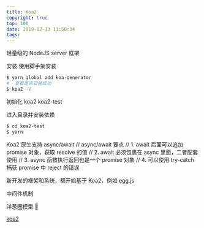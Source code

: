 ```yaml
---
title: Koa2
copyright: true
top: 100
date: 2019-12-13 11:50:34
tags:
---
```


 轻量级的 NodeJS server 框架

 安装
 使用脚手架安装

 ```bash
 $ yarn global add koa-generator
#  查看是否安装成功
$ koa2 -V
 ```

初始化
koa2 koa2-test

进入目录并安装依赖
```bash
$ cd koa2-test
$ yarn
```


Koa2 原生支持 async/await
// async/await 要点
// 1. await 后面可以追加 promise 对象，获取 resolve 的值
// 2. await 必须包裹在 async 里面，二者配套使用
// 3. async 函数执行返回也是一个 promise 对象
// 4. 可以使用 try-catch 捕获 promise 中 reject 的错误

新开发的框架和系统，都开始基于 Koa2，例如 egg.js

<!-- TODO -->
中间件机制

洋葱圈模型 🧅

[koa2](https://mp.weixin.qq.com/s?__biz=MzAxODE2MjM1MA==&mid=2651557535&idx=2&sn=6c51555c035718dad22f6d9ad48cb844&chksm=8025595eb752d048e39cebaeaa06cc1d95e2a56760483ed79de36a61c7301a184021aecaf1ba&scene=21#wechat_redirect)